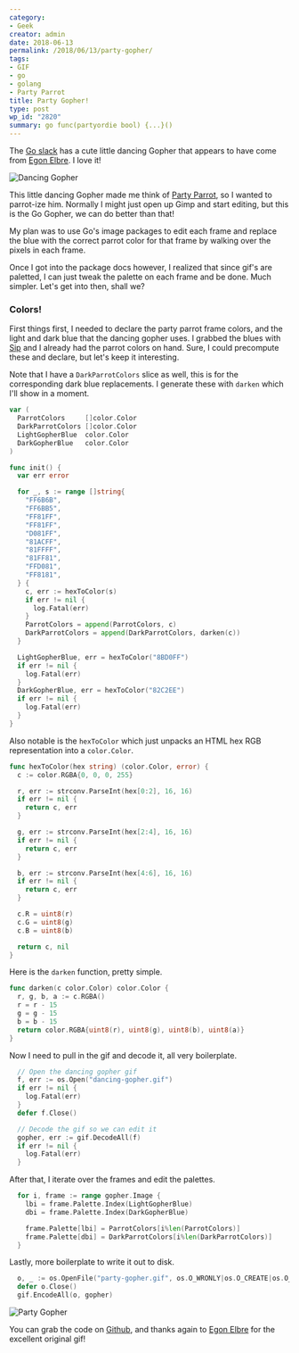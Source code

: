 ```yaml
---
category:
- Geek
creator: admin
date: 2018-06-13
permalink: /2018/06/13/party-gopher/
tags:
- GIF
- go
- golang
- Party Parrot
title: Party Gopher!
type: post
wp_id: "2820"
summary: go func(partyordie bool) {...}()
---
```

The [Go slack](https://invite.slack.golangbridge.org/) has a cute little dancing Gopher that appears to have come from [Egon Elbre](https://github.com/egonelbre/gophers).  I love it!

<!-- todo: too big -->
![Dancing Gopher](http://static.velvetcache.org/pages/2018/06/13/party-gopher/dancing-gopher.gif)

This little dancing Gopher made me think of [Party Parrot](http://cultofthepartyparrot.com), so I wanted to parrot-ize him.  Normally I might just open up Gimp and start editing, but this is the Go Gopher, we can do better than that!

My plan was to use Go's image packages to edit each frame and replace the blue with the correct parrot color for that frame by walking over the pixels in each frame.

Once I got into the package docs however, I realized that since gif's are paletted, I can just tweak the palette on each frame and be done.  Much simpler.  Let's get into then, shall we?

### Colors!

First things first, I needed to declare the party parrot frame colors, and the light and dark blue that the dancing gopher uses.  I grabbed the blues with [Sip](https://sipapp.io/) and I already had the parrot colors on hand.  Sure, I could precompute these and declare, but let's keep it interesting.

Note that I have a `DarkParrotColors` slice as well, this is for the corresponding dark blue replacements.  I generate these with `darken` which I'll show in a moment.
<!-- todo: start-line="11" mark="3,28" -->
```go
var (
  ParrotColors     []color.Color
  DarkParrotColors []color.Color
  LightGopherBlue  color.Color
  DarkGopherBlue   color.Color
)

func init() {
  var err error

  for _, s := range []string{
    "FF6B6B",
    "FF6BB5",
    "FF81FF",
    "FF81FF",
    "D081FF",
    "81ACFF",
    "81FFFF",
    "81FF81",
    "FFD081",
    "FF8181",
  } {
    c, err := hexToColor(s)
    if err != nil {
      log.Fatal(err)
    }
    ParrotColors = append(ParrotColors, c)
    DarkParrotColors = append(DarkParrotColors, darken(c))
  }

  LightGopherBlue, err = hexToColor("8BD0FF")
  if err != nil {
    log.Fatal(err)
  }
  DarkGopherBlue, err = hexToColor("82C2EE")
  if err != nil {
    log.Fatal(err)
  }
}
```

Also notable is the `hexToColor` which just unpacks an HTML hex RGB representation into a `color.Color`.

<!-- todo: start-line="89" -->
```go
func hexToColor(hex string) (color.Color, error) {
  c := color.RGBA{0, 0, 0, 255}

  r, err := strconv.ParseInt(hex[0:2], 16, 16)
  if err != nil {
    return c, err
  }

  g, err := strconv.ParseInt(hex[2:4], 16, 16)
  if err != nil {
    return c, err
  }

  b, err := strconv.ParseInt(hex[4:6], 16, 16)
  if err != nil {
    return c, err
  }

  c.R = uint8(r)
  c.G = uint8(g)
  c.B = uint8(b)

  return c, nil
}
```

Here is the `darken` function, pretty simple.

<!-- todo: start-line="115" -->
```go
func darken(c color.Color) color.Color {
  r, g, b, a := c.RGBA()
  r = r - 15
  g = g - 15
  b = b - 15
  return color.RGBA{uint8(r), uint8(g), uint8(b), uint8(a)}
}
```

Now I need to pull in the gif and decode it, all very boilerplate.

<!-- todo: start-line="57" -->
```go
  // Open the dancing gopher gif
  f, err := os.Open("dancing-gopher.gif")
  if err != nil {
    log.Fatal(err)
  }
  defer f.Close()

  // Decode the gif so we can edit it
  gopher, err := gif.DecodeAll(f)
  if err != nil {
    log.Fatal(err)
  }
```

After that, I iterate over the frames and edit the palettes.

<!-- todo: start-line="73" -->
```go
  for i, frame := range gopher.Image {
    lbi = frame.Palette.Index(LightGopherBlue)
    dbi = frame.Palette.Index(DarkGopherBlue)

    frame.Palette[lbi] = ParrotColors[i%len(ParrotColors)]
    frame.Palette[dbi] = DarkParrotColors[i%len(DarkParrotColors)]
  }
```

Lastly, more boilerplate to write it out to disk.

<!-- todo: start-line="83" -->
```go
  o, _ := os.OpenFile("party-gopher.gif", os.O_WRONLY|os.O_CREATE|os.O_TRUNC, 0600)
  defer o.Close()
  gif.EncodeAll(o, gopher)
```

![Party Gopher](http://static.velvetcache.org/pages/2018/06/13/party-gopher/party-gopher.gif)

You can grab the code on [Github](https://github.com/jmhobbs/party-gopher), and thanks again to [Egon Elbre](http://egonelbre.com/) for the excellent original gif!

